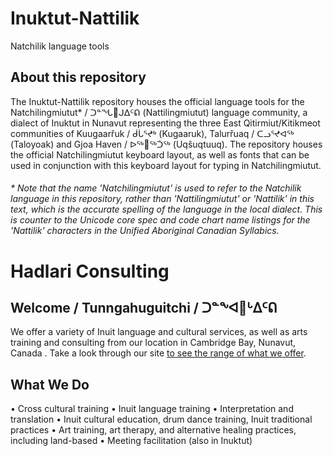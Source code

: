 # Inuktut-Nattilik
Natchilik language tools

## About this repository
The Inuktut-Nattilik repository houses the official language tools for the Natchilingmiutut* / ᑐᓐᖓ𑪲ᒍᐃᑦᕠ
 (Nattilingmiutut) language community, a dialect of Inuktut in Nunavut representing the three East Qitirmiut/Kitikmeot communities of Kuugaarřuk / ᑰᒑᕐᖪᒃ (Kugaaruk), Talurřuaq / ᑕᓗᕐᖪᐊᖅ (Taloyoak) and Gjoa Haven / ᐅᖅ𑪸ᖅᑑᖅ (Uqšuqtuuq). The repository houses the official Natchilingmiutut keyboard layout, as well as fonts that can be used in conjunction with this keyboard layout for typing in Natchilingmiutut.

###### * Note that the name 'Natchilingmiutut' is used to refer to the Natchilik language in this repository, rather than 'Nattilingmiutut' or 'Nattilik' in this text, which is the accurate spelling of the language in the local dialect. This is counter to the Unicode core spec and code chart name listings for the 'Nattilik' characters in the Unified Aboriginal Canadian Syllabics.



# Hadlari Consulting
## Welcome / Tunngahuguitchi / ᑐᓐᖕᐊ𑪲ᒡᐃᑦᕠ
We offer a variety of Inuit language and cultural services, as well as arts training and consulting from our location in Cambridge Bay, Nunavut, Canada . Take a look through our site [to see the range of what we offer](https://hadlariconsulting.com/). 

## What We Do
• Cross cultural training 
• Inuit language training
• Interpretation and translation
• Inuit cultural education, drum dance training, Inuit traditional practices
• Art training, art therapy, and alternative healing practices, including land-based
• Meeting facilitation (also in Inuktut)


